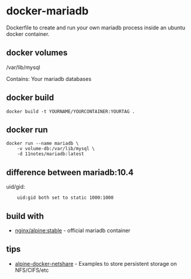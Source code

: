 # docker-mariadb

Dockerfile to create and run your own mariadb process inside an ubuntu docker container.

## docker volumes

/var/lib/mysql

Contains: Your mariadb databases

## docker build
```shell
docker build -t YOURNAME/YOURCONTAINER:YOURTAG .
```
## docker run
```shell
docker run --name mariadb \
    -v volume-db:/var/lib/mysql \
    -d 11notes/mariadb:latest
```

## difference between mariadb:10.4

uid/gid:

```shell
    uid:gid both set to static 1000:1000
```

## build with

* [nginx/alpine:stable](https://github.com/docker-library/mariadb/blob/7384b25a0196d8a7e62173781df5a5bed1eb88d2/10.4/Dockerfile) - official mariadb container

## tips

* [alpine-docker-netshare](https://github.com/11notes/alpine-docker-netshare) - Examples to store persistent storage on NFS/CIFS/etc